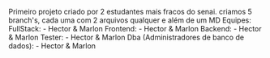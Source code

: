 Primeiro projeto criado por 2 estudantes mais fracos do senai.
criamos 5 branch's, cada uma com 2 arquivos qualquer e além de um MD
 Equipes: 
  FullStack:
    - Hector & Marlon
  Frontend:
      - Hector & Marlon
  Backend:
      - Hector & Marlon
  Tester: 
      - Hector & Marlon
  Dba (Administradores de banco  de dados):
      - Hector & Marlon

  
